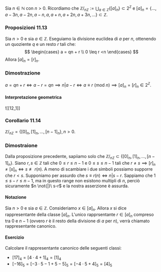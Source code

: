 Sia $n \in \mathbb{N}$ con $n>0$. Ricordiamo che $\mathbb{Z} \big/_{n\mathbb{Z}} := \bigcup_{a \in \mathbb{Z}} \{ [a]_{n} \} \subset 2^{\mathbb{Z}}$ e $[a]_{n} = \{ \dots, a-3n, a-2n, a-n, a, a+n, a+2n, a+3n, \dots \} \subset \mathbb{Z}$.
### Proposizioni 11.13
Sia $n > 0$ e sia $a\in \mathbb{Z}$. Eseguiamo la divisione euclidea di $a$ per $n$, ottenendo un quoziente $q$ e un resto $r$ tali che:
$$
\begin{cases}
a = qn + r \\
0 \leq r <n
\end{cases}
$$
Allora $[a]_{n} = [r]_{n}$.
### Dimostrazione
$a = qn + r \Longleftrightarrow a-r = qn \implies n|a-r \Longleftrightarrow a \equiv r\  (\text{mod}\ n) \implies [a]_{n}=[r]_{n} \in 2^{\mathbb{Z}}$.

#### Interpretazione geometrica
![[12_1]]

### Corollario 11.14
$\mathbb{Z} \big/_{n\mathbb{Z}} = \{ [0]_{n}, [1]_{n}, \dots, [n-1]_{n} \}, n>0$.
### Dimostraione
Dalla proposizione precedente, sapiiamo solo che $\mathbb{Z} \big/_{n\mathbb{Z}} \subset \{ [0]_{n}, [1]_{n}, \dots, [n-1]_{n} \}$.
Siano $r,s \in \mathbb{Z}$ tali che $0 \leq r \leq n -1$ e $0 \leq s \leq n - 1$ tali che $r \neq s \implies [r]_{n} \neq [s]_{n} \Longleftrightarrow s \not\equiv r (n)$.
A meno di scambiare i due simboli possiamo supporre che $r < s$.
Supponiamo per assurdo che $s \equiv r (n) \Longleftrightarrow n | s-r$. Sappiamo che $1\leq s-r \leq n - 1$, ma in questo range non esistono multipli di $n$, perciò sicuramente $n \not{|}\ s-r$ e la nostra asserzione è assurda.

#### Notazione
Sia $n>0$ e sia $a \in \mathbb{Z}$. Consideriamo $x \in [a]_{n}$. Allora $x$ si dice rappresentante della classe $[a]_{n}$. L'unico rapprsentante $r\in[a]_{n}$ compreso tra $0$ e $n-1$ (ovvero $r$ è il resto della divisione di $a$ per $n$), verrà chiamato rappresentante canonico.

#### Esercizio
Calcolare il rappresentante canonico delle seguenti classi:
- $[17]_{4} = [4 \cdot 4 + 1]_{4} = [1]_{4}$
- $[-16]_{5} = [-3\cdot 5-1+5-5]_{5} = [-4 \cdot 5 + 4]_{5} = [4]_{5}$

